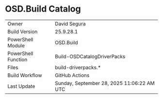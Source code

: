 ﻿# OSD.Build Catalog

| | |
|-|-|
| Owner | David Segura |
| Build Version | 25.9.28.1 |
| PowerShell Module | OSD.Build |
| PowerShell Function | Build-OSDCatalogDriverPacks |
| Files | build-driverpacks.* |
| Build Workflow | GitHub Actions |
| Last Update | Sunday, September 28, 2025 11:06:22 AM UTC |
